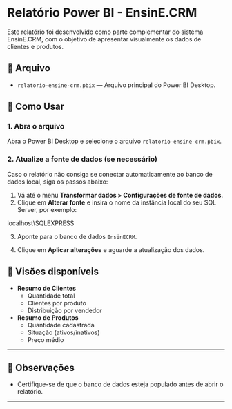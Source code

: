 
# Relatório Power BI - EnsinE.CRM

Este relatório foi desenvolvido como parte complementar do sistema EnsinE.CRM, com o objetivo de apresentar visualmente os dados de clientes e produtos.

## 📁 Arquivo

- `relatorio-ensine-crm.pbix` — Arquivo principal do Power BI Desktop.

## 🔧 Como Usar

### 1. **Abra o arquivo**

Abra o Power BI Desktop e selecione o arquivo `relatorio-ensine-crm.pbix`.

### 2. **Atualize a fonte de dados (se necessário)**

Caso o relatório não consiga se conectar automaticamente ao banco de dados local, siga os passos abaixo:

1. Vá até o menu **Transformar dados > Configurações de fonte de dados**.
2. Clique em **Alterar fonte** e insira o nome da instância local do seu SQL Server, por exemplo:

localhost\SQLEXPRESS


3. Aponte para o banco de dados `EnsinECRM`.

4. Clique em **Aplicar alterações** e aguarde a atualização dos dados.

## 📌 Visões disponíveis

- **Resumo de Clientes**
  - Quantidade total
  - Clientes por produto
  - Distribuição por vendedor
- **Resumo de Produtos**
  - Quantidade cadastrada
  - Situação (ativos/inativos)
  - Preço médio

---

## 📝 Observações

- Certifique-se de que o banco de dados esteja populado antes de abrir o relatório.

---

